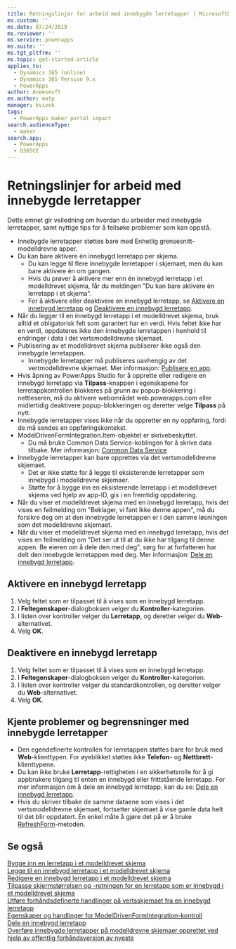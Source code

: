 ```yaml
---
title: Retningslinjer for arbeid med innebygde lerretapper | MicrosoftDocs
ms.custom: ''
ms.date: 07/24/2019
ms.reviewer: ''
ms.service: powerapps
ms.suite: ''
ms.tgt_pltfrm: ''
ms.topic: get-started-article
applies_to:
  - Dynamics 365 (online)
  - Dynamics 365 Version 9.x
  - PowerApps
author: Aneesmsft
ms.author: matp
manager: kvivek
tags:
  - PowerApps maker portal impact
search.audienceType:
  - maker
search.app:
  - PowerApps
  - D365CE
---
```


# <a name="guidelines-on-working-with-embedded-canvas-apps"></a>Retningslinjer for arbeid med innebygde lerretapper
Dette emnet gir veiledning om hvordan du arbeider med innebygde lerretapper, samt nyttige tips for å feilsøke problemer som kan oppstå.

-   Innebygde lerretapper støttes bare med Enhetlig grensesnitt-modelldrevne apper.
-   Du kan bare aktivere én innebygd lerretapp per skjema. 
     - Du kan legge til flere innebygde lerretapper i skjemaet, men du kan bare aktivere én om gangen.
     - Hvis du prøver å aktivere mer enn én innebygd lerretapp i et modelldrevet skjema, får du meldingen "Du kan bare aktivere én lerretapp i et skjema".
     - For å aktivere eller deaktivere en innebygd lerretapp, se [Aktivere en innebygd lerretapp](#enable-an-embedded-canvas-app) og [Deaktivere en innebygd lerretapp](#disable-an-embedded-canvas-app).
-   Når du legger til en innebygd lerretapp i et modelldrevet skjema, bruk alltid et obligatorisk felt som garantert har en verdi. Hvis feltet ikke har en verdi, oppdateres ikke den innebygde lerretappen i henhold til endringer i data i det vertsmodelldrevne skjemaet.
-   Publisering av et modelldrevet skjema publiserer ikke også den innebygde lerretappen.
     - Innebygde lerretapper må publiseres uavhengig av det vertmodelldrevne skjemaet. Mer informasjon: [Publisere en app](../canvas-apps/save-publish-app.md#publish-an-app).
-   Hvis åpning av PowerApps Studio for å opprette eller redigere en innebygd lerretapp via **Tilpass**-knappen i egenskapene for lerretappkontrollen blokkeres på grunn av popup-blokkering i nettleseren, må du aktivere webområdet web.powerapps.com eller midlertidig deaktivere popup-blokkeringen og deretter velge **Tilpass** på nytt.
-   Innebygde lerretapper vises ikke når du oppretter en ny oppføring, fordi de må sendes en oppføringskontekst.
-   ModelDrivenFormIntegration.Item-objektet er skrivebeskyttet. 
     - Du må bruke Common Data Service-koblingen for å skrive data tilbake. Mer informasjon: [Common Data Service](/connectors/commondataservice/)
-   Innebygde lerretapper kan bare opprettes via det vertsmodelldrevne skjemaet. 
    - Det er ikke støtte for å legge til eksisterende lerretapper som innebygd i modelldrevne skjemaer.
    - Støtte for å bygge inn en eksisterende lerretapp i et modelldrevet skjema ved hjelp av app-ID, gis i en fremtidig oppdatering.
- Når du viser et modelldrevet skjema med en innebygd lerretapp, hvis det vises en feilmelding om "Beklager, vi fant ikke denne appen", må du forsikre deg om at den innebygde lerretappen er i den samme løsningen som det modelldrevne skjemaet.
- Når du viser et modelldrevet skjema med en innebygd lerretapp, hvis det vises en feilmelding om "Det ser ut til at du ikke har tilgang til denne appen. Be eieren om å dele den med deg", sørg for at forfatteren har delt den innebygde lerretappen med deg. Mer informasjon: [Dele en innebygd lerretapp](share-embedded-canvas-app.md).

## <a name="enable-an-embedded-canvas-app"></a>Aktivere en innebygd lerretapp
1. Velg feltet som er tilpasset til å vises som en innebygd lerretapp.
2. I **Feltegenskaper**-dialogboksen velger du **Kontroller**-kategorien.
3. I listen over kontroller velger du **Lerretapp**, og deretter velger du **Web**-alternativet.
4. Velg **OK**.

## <a name="disable-an-embedded-canvas-app"></a>Deaktivere en innebygd lerretapp
1. Velg feltet som er tilpasset til å vises som en innebygd lerretapp.
2. I **Feltegenskaper**-dialogboksen velger du **Kontroller**-kategorien.
3. I listen over kontroller velger du standardkontrollen, og deretter velger du **Web**-alternativet.
4. Velg **OK**.

## <a name="known-issues-and-limitations-with-embedded-canvas-apps"></a>Kjente problemer og begrensninger med innebygde lerretapper
- Den egendefinerte kontrollen for lerretappen støttes bare for bruk med **Web**-klienttypen. For øyeblikket støttes ikke **Telefon**- og **Nettbrett**-klienttypene.
- Du kan ikke bruke **Lerretapp**-rettigheten i en sikkerhetsrolle for å gi appbrukere tilgang til enten en innebygd eller frittstående lerretapp. For mer informasjon om å dele en innebygd lerretapp, kan du se: [Dele en innebygd lerretapp](share-embedded-canvas-app.md).
- Hvis du skriver tilbake de samme dataene som vises i det vertsmodelldrevne skjemaet, fortsetter skjemaet å vise gamle data helt til det blir oppdatert. En enkel måte å gjøre det på er å bruke [RefreshForm](embedded-canvas-app-actions.md#refreshformshowprompt)-metoden.

## <a name="see-also"></a>Se også
[Bygge inn en lerretapp i et modelldrevet skjema](embed-canvas-app-in-form.md) <br />
[Legge til en innebygd lerretapp i et modelldrevet skjema](embedded-canvas-app-add-classic-designer.md) <br />
[Redigere en innebygd lerretapp i et modelldrevet skjema](embedded-canvas-app-edit-classic-designer.md) <br />
[Tilpasse skjermstørrelsen og -retningen for en lerretapp som er innebygd i et modelldrevet skjema](embedded-canvas-app-customize-screen.md) <br />
[Utføre forhåndsdefinerte handlinger på vertsskjemaet fra en innebygd lerretapp](embedded-canvas-app-actions.md) <br />
[Egenskaper og handlinger for ModelDrivenFormIntegration-kontroll](embedded-canvas-app-properties-actions.md) <br />
[Dele en innebygd lerretapp](share-embedded-canvas-app.md) <br />
[Overføre innebygde lerretapper på modelldrevne skjemaer opprettet ved hjelp av offentlig forhåndsversjon av nyeste](embedded-canvas-app-migrate-from-preview.md) <br />
